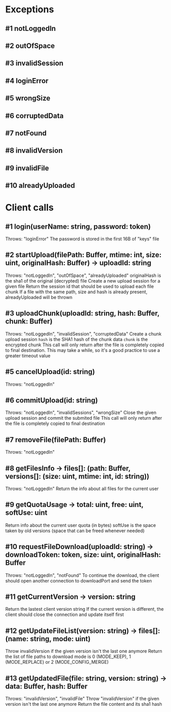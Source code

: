 # Exceptions

## #1 notLoggedIn
## #2 outOfSpace
## #3 invalidSession
## #4 loginError
## #5 wrongSize
## #6 corruptedData
## #7 notFound
## #8 invalidVersion
## #9 invalidFile
## #10 alreadyUploaded

# Client calls

## #1 login(userName: string, password: token)
Throws: "loginError"
The password is stored in the first 16B of "keys" file

## #2 startUpload(filePath: Buffer, mtime: int, size: uint, originalHash: Buffer) -> uploadId: string
Throws: "notLoggedIn", "outOfSpace", "alreadyUploaded"
originalHash is the sha1 of the original (decrypted) file
Create a new upload session for a given file
Return the session id that should be used to upload each file chunk
If a file with the same path, size and hash is already present, alreadyUploaded will be thrown

## #3 uploadChunk(uploadId: string, hash: Buffer, chunk: Buffer)
Throws: "notLoggedIn", "invalidSession", "corruptedData"
Create a chunk upload session
`hash` is the SHA1 hash of the chunk data
`chunk` is the encrypted chunk
This call will only return after the file is completely copied to final destination. This may take a while, so it's a good practice to use a greater timeout value

## #5 cancelUpload(id: string)
Throws: "notLoggedIn"

## #6 commitUpload(id: string)
Throws: "notLoggedIn", "invalidSessions", "wrongSize"
Close the given upload session and commit the submited file
This call will only return after the file is completely copied to final destination

## #7 removeFile(filePath: Buffer)
Throws: "notLoggedIn"

## #8 getFilesInfo -> files[]: (path: Buffer, versions[]: (size: uint, mtime: int, id: string))
Throws: "notLoggedIn"
Return the info about all files for the current user

## #9 getQuotaUsage -> total: uint, free: uint, softUse: uint
Return info about the current user quota (in bytes)
softUse is the space taken by old versions (space that can be freed whenever needed)

## #10 requestFileDownload(uploadId: string) -> downloadToken: token, size: uint, originalHash: Buffer
Throws: "notLoggedIn", "notFound"
To continue the download, the client should open another connection to downloadPort and send the token

## #11 getCurrentVersion -> version: string
Return the lastest client version string
If the current version is different, the client should close the connection and update itself first

## #12 getUpdateFileList(version: string) -> files[]: (name: string, mode: uint)
Throw invalidVersion if the given version isn't the last one anymore
Return the list of file paths to download
mode is 0 (MODE_KEEP), 1 (MODE_REPLACE) or 2 (MODE_CONFIG_MERGE)

## #13 getUpdatedFile(file: string, version: string) -> data: Buffer, hash: Buffer
Throws: "invalidVersion", "invalidFile"
Throw "invalidVersion" if the given version isn't the last one anymore
Return the file content and its sha1 hash

